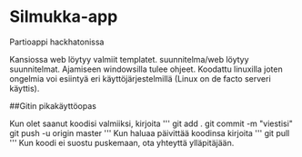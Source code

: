 # Silmukka-app
Partioappi hackhatonissa

Kansiossa web löytyy valmiit templatet. suunnitelma/web löytyy suunnitelmat. Ajamiseen windowsilla tulee ohjeet. Koodattu linuxilla joten ongelmia
voi esiintyä eri käyttöjärjestelmillä (Linux on de facto serveri käyttis).

##Gitin pikakäyttöopas

Kun olet saanut koodisi valmiiksi, kirjoita 
'''
git add .
git commit -m "viestisi"
git push -u origin master
'''
Kun haluaa päivittää koodinsa kirjoita
'''
git pull
'''
Kun koodi ei suostu puskemaan, ota yhteyttä ylläpitäjään.
